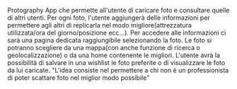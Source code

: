 Protography
App che permette all'utente di caricare foto e consultare quelle di altri utenti. Per ogni foto, l'utente aggiungerà delle informazioni per permettere agli altri di replicarla nel modo migliore(attrezzatura utilizzata/ora del giorno/posizione ecc...). Per accedere alle informazioni ci sarà una pagina dedicata raggiungibile selezionando la foto. Le foto si potranno scegliere da una mappa(con anche funzione di ricerca o geolocalizzazione) o da una home contenente le migliori. L'utente avrà la possibilità di salvare in una wishlist le foto preferite o di visualizzare le foto da lui caricate. "L'idea consiste nel permettere a chi non è un professionista di poter scattare foto nel miglior modo possibile"